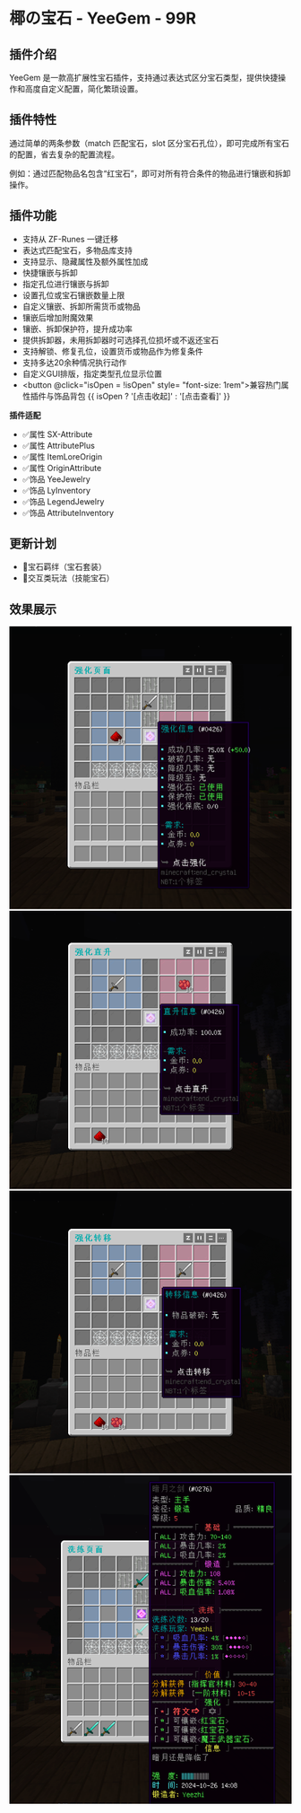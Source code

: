 <script setup>
import { ref } from 'vue';

const isOpen = ref(false)
</script>


# 椰の宝石 - YeeGem - 99R

## 插件介绍

YeeGem 是一款高扩展性宝石插件，支持通过表达式区分宝石类型，提供快捷操作和高度自定义配置，简化繁琐设置。

## 插件特性

通过简单的两条参数（match 匹配宝石，slot 区分宝石孔位），即可完成所有宝石的配置，省去复杂的配置流程。

例如：通过匹配物品名包含“红宝石”，即可对所有符合条件的物品进行镶嵌和拆卸操作。

## 插件功能
- 支持从 ZF-Runes 一键迁移
- 表达式匹配宝石，多物品库支持
- 支持显示、隐藏属性及额外属性加成
- 快捷镶嵌与拆卸
- 指定孔位进行镶嵌与拆卸
- 设置孔位或宝石镶嵌数量上限
- 自定义镶嵌、拆卸所需货币或物品
- 镶嵌后增加附魔效果
- 镶嵌、拆卸保护符，提升成功率
- 提供拆卸器，未用拆卸器时可选择孔位损坏或不返还宝石
- 支持解锁、修复孔位，设置货币或物品作为修复条件
- 支持多达20余种情况执行动作
- 自定义GUI排版，指定类型孔位显示位置
- <button @click="isOpen = !isOpen" style= "font-size: 1rem">兼容热门属性插件与饰品背包  {{ isOpen ? '[点击收起]' : '[点击查看]' }}</button>

<div v-if="isOpen">
 <b>插件适配</b>   
 <ul>
    <li>✅属性 SX-Attribute</li>
    <li>✅属性 AttributePlus</li>
    <li>✅属性 ItemLoreOrigin</li>
    <li>✅属性 OriginAttribute</li>
    <li>✅饰品 YeeJewelry</li>
    <li>✅饰品 LyInventory</li>
    <li>✅饰品 LegendJewelry</li>
    <li>✅饰品 AttributeInventory</li>
  </ul>
</div>


## 更新计划

- 🚧宝石羁绊（宝石套装）
- 🚧交互类玩法（技能宝石）

## 效果展示

![img.png](img/img.png)
![img_1.png](img/img_1.png)
![img_2.png](img/img_2.png)
![img_3.png](img/img_3.png)
